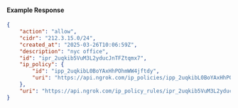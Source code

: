 <!-- Code generated for API Clients. DO NOT EDIT. -->

#### Example Response

```json
{
	"action": "allow",
	"cidr": "212.3.15.0/24",
	"created_at": "2025-03-26T10:06:59Z",
	"description": "nyc office",
	"id": "ipr_2uqkib5VuM3L2yducJnTFZtqmx7",
	"ip_policy": {
		"id": "ipp_2uqkibL0BoYAxHhPOhmWW4jftdy",
		"uri": "https://api.ngrok.com/ip_policies/ipp_2uqkibL0BoYAxHhPOhmWW4jftdy"
	},
	"uri": "https://api.ngrok.com/ip_policy_rules/ipr_2uqkib5VuM3L2yducJnTFZtqmx7"
}
```
